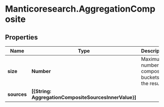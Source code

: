 # Manticoresearch.AggregationComposite

## Properties

Name | Type | Description | Notes
------------ | ------------- | ------------- | -------------
**size** | **Number** | Maximum number of composite buckets in the result | [optional] 
**sources** | **[{String: AggregationCompositeSourcesInnerValue}]** |  | [optional] 




